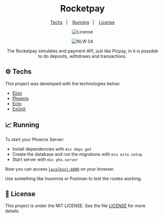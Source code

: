<h1 align="center">Rocketpay</h1>

<p align="center">
  <a href="#-techs">Techs</a>&nbsp;&nbsp;&nbsp;|&nbsp;&nbsp;&nbsp;
  <a href="#-running">Running</a>&nbsp;&nbsp;&nbsp;|&nbsp;&nbsp;&nbsp;
  <a href="#-licença">License</a>
</p>

<p align="center">
  <img alt="License" src="https://img.shields.io/static/v1?label=license&message=MIT&color=8257E5&labelColor=000000">
</p>
<p align="center">
  <img src="https://img.shields.io/static/v1?label=NLW&message=04&color=8257E5&labelColor=000000" alt="NLW 04" />
</p>


<p align="center">
The Rocketpay simulates and payment API, just like Picpay, in it is possible to do deposits, withdraws and transactions.
</p>

## ⚙️ Techs

This project was developed with the technologies below:

- [Elixir](https://github.com/elixir-lang/elixir)
- [Phoenix](https://github.com/phoenixframework/phoenix)
- [Ecto](https://github.com/elixir-ecto/ecto)
- [ExUnit](https://github.com/elixir-lang/elixir/blob/master/lib/ex_unit/lib/ex_unit.ex)

## 📈 Running

To start your Phoenix Server:

- Install dependencies with `mix deps.get`
- Create the database and run the migrations with `mix ecto.setup`
- Start server with `mix phx.server`

Now you can access [`localhost:4000`](http://localhost:4000) on your browser.

Use something like Insomnia or Postman to test the routes working.

## 📄 License

This project is under the MIT LICENSE. See the file [LICENSE](LICENSE.md) for more details.
